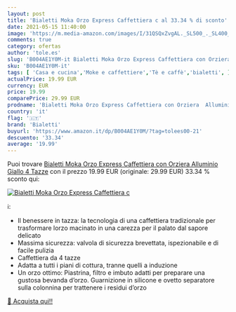 ```yaml
---
layout: post
title: 'Bialetti Moka Orzo Express Caffettiera c al 33.34 % di sconto'
date: 2021-05-15 11:40:00
image: 'https://m.media-amazon.com/images/I/31QSQxZvgAL._SL500_._SL400_.jpg'
comments: true
category: ofertas
author: 'tole.es'
slug: 'B004AE1Y0M-it Bialetti Moka Orzo Express Caffettiera con Orziera...'
sku: 'B004AE1Y0M-it'
tags: [ 'Casa e cucina','Moke e caffettiere','Tè e caffè','bialetti', ]
actualPrice: 19.99 EUR
currency: EUR
price: 19.99
comparePrice: 29.99 EUR
prodname: 'Bialetti Moka Orzo Express Caffettiera con Orziera  Alluminio  Giallo  4 Tazze'
country: 'it'
flag: '🇮🇹'
brand: 'Bialetti'
buyurl: 'https://www.amazon.it/dp/B004AE1Y0M/?tag=tolees00-21'
descuento: '33.34'
average: '19.99'
---
```


Puoi trovare [Bialetti Moka Orzo Express Caffettiera con Orziera  Alluminio  Giallo  4 Tazze](https://www.amazon.it/dp/B004AE1Y0M/?tag=tolees00-21) con il prezzo 19.99 EUR (originale: 29.99 EUR) 33.34 % sconto qui:

[![Bialetti Moka Orzo Express Caffettiera c](https://m.media-amazon.com/images/I/31QSQxZvgAL._SL500_._SL400_.jpg)](https://www.amazon.it/dp/B004AE1Y0M/?tag=tolees00-21)

ℹ️:

- Il benessere in tazza: la tecnologia di una caffettiera tradizionale per trasformare lorzo macinato in una carezza per il palato dal sapore delicato
- Massima sicurezza: valvola di sicurezza brevettata, ispezionabile e di facile pulizia
- Caffettiera da 4 tazze
- Adatta a tutti i piani di cottura, tranne quelli a induzione
- Un orzo ottimo: Piastrina, filtro e imbuto adatti per preparare una gustosa bevanda d’orzo. Guarnizione in silicone e ovetto separatore sulla colonnina per trattenere i residui d’orzo

[🛒 Acquista qui!!](https://www.amazon.it/dp/B004AE1Y0M/?tag=tolees00-21)
